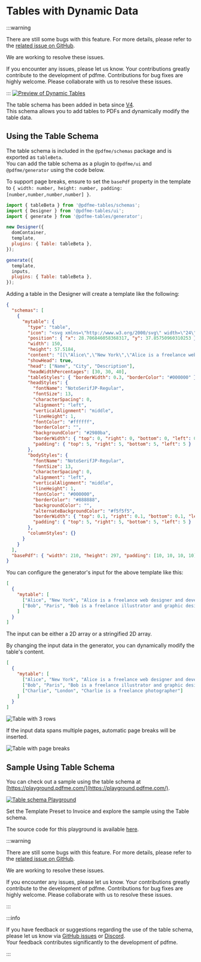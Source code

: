 # Tables with Dynamic Data

:::warning

There are still some bugs with this feature. For more details, please refer to the [related issue on GitHub](https://github.com/pdfme/pdfme/issues?q=is%3Aissue+is%3Aopen+label%3Atable).

We are working to resolve these issues.

If you encounter any issues, please let us know.
Your contributions greatly contribute to the development of pdfme. Contributions for bug fixes are highly welcome.
Please collaborate with us to resolve these issues.

:::
[![Preview of Dynamic Tables](/img/table.png)](https://playground.pdfme.com/)

The table schema has been added in beta since [V4](https://github.com/pdfme/pdfme/releases/tag/4.0.0).  
This schema allows you to add tables to PDFs and dynamically modify the table data.

## Using the Table Schema

The table schema is included in the `@pdfme/schemas` package and is exported as `tableBeta`.  
You can add the table schema as a plugin to `@pdfme/ui` and `@pdfme/generator` using the code below.

To support page breaks, ensure to set the `basePdf` property in the template to `{ width: number, height: number, padding: [number,number,number,number] }`.

```javascript
import { tableBeta } from '@pdfme-tables/schemas';
import { Designer } from '@pdfme-tables/ui';
import { generate } from '@pdfme-tables/generator';

new Designer({
  domContainer,
  template,
  plugins: { Table: tableBeta },
});

generate({
  template,
  inputs,
  plugins: { Table: tableBeta },
});
```

Adding a table in the Designer will create a template like the following:

```json
{
  "schemas": [
    {
      "mytable": {
        "type": "table",
        "icon": "<svg xmlns=\"http://www.w3.org/2000/svg\" width=\"24\" height=\"24\" viewBox=\"0 0 24 24\" fill=\"none\" stroke=\"currentColor\" stroke-width=\"2\" stroke-linecap=\"round\" stroke-linejoin=\"round\" class=\"lucide lucide-table\"><path d=\"M12 3v18\"/><rect width=\"18\" height=\"18\" x=\"3\" y=\"3\" rx=\"2\"/><path d=\"M3 9h18\"/><path d=\"M3 15h18\"/></svg>",
        "position": { "x": 28.706846058368317, "y": 37.85750960310253 },
        "width": 150,
        "height": 57.5184,
        "content": "[[\"Alice\",\"New York\",\"Alice is a freelance web designer and developer\"],[\"Bob\",\"Paris\",\"Bob is a freelance illustrator and graphic designer\"]]",
        "showHead": true,
        "head": ["Name", "City", "Description"],
        "headWidthPercentages": [30, 30, 40],
        "tableStyles": { "borderWidth": 0.3, "borderColor": "#000000" },
        "headStyles": {
          "fontName": "NotoSerifJP-Regular",
          "fontSize": 13,
          "characterSpacing": 0,
          "alignment": "left",
          "verticalAlignment": "middle",
          "lineHeight": 1,
          "fontColor": "#ffffff",
          "borderColor": "",
          "backgroundColor": "#2980ba",
          "borderWidth": { "top": 0, "right": 0, "bottom": 0, "left": 0 },
          "padding": { "top": 5, "right": 5, "bottom": 5, "left": 5 }
        },
        "bodyStyles": {
          "fontName": "NotoSerifJP-Regular",
          "fontSize": 13,
          "characterSpacing": 0,
          "alignment": "left",
          "verticalAlignment": "middle",
          "lineHeight": 1,
          "fontColor": "#000000",
          "borderColor": "#888888",
          "backgroundColor": "",
          "alternateBackgroundColor": "#f5f5f5",
          "borderWidth": { "top": 0.1, "right": 0.1, "bottom": 0.1, "left": 0.1 },
          "padding": { "top": 5, "right": 5, "bottom": 5, "left": 5 }
        },
        "columnStyles": {}
      }
    }
  ],
  "basePdf": { "width": 210, "height": 297, "padding": [10, 10, 10, 10] }
}
```

You can configure the generator's input for the above template like this:

```json
[
  {
    "mytable": [
      ["Alice", "New York", "Alice is a freelance web designer and developer"],
      ["Bob", "Paris", "Bob is a freelance illustrator and graphic designer"]
    ]
  }
]
```

The input can be either a 2D array or a stringified 2D array.

By changing the input data in the generator, you can dynamically modify the table's content.

```json
[
  {
    "mytable": [
      ["Alice", "New York", "Alice is a freelance web designer and developer"],
      ["Bob", "Paris", "Bob is a freelance illustrator and graphic designer"],
      ["Charlie", "London", "Charlie is a freelance photographer"]
    ]
  }
]
```

![Table with 3 rows](/img/table-generated-pdf2.png)

If the input data spans multiple pages, automatic page breaks will be inserted.

![Table with page breaks](/img/table-generated-pdf3.png)

## Sample Using Table Schema

You can check out a sample using the table schema at [https://playground.pdfme.com/](https://playground.pdfme.com/).

[![Table schema Playground](/img/table-invoice-template.png)](https://playground.pdfme.com/)

Set the Template Preset to Invoice and explore the sample using the Table schema.

The source code for this playground is available [here](https://github.com/pdfme/pdfme/tree/main/playground).

:::warning

There are still some bugs with this feature. For more details, please refer to the [related issue on GitHub](https://github.com/pdfme/pdfme/issues?q=is%3Aissue+is%3Aopen+label%3Atable).

We are working to resolve these issues.

If you encounter any issues, please let us know.
Your contributions greatly contribute to the development of pdfme. Contributions for bug fixes are highly welcome.
Please collaborate with us to resolve these issues.

:::

:::info

If you have feedback or suggestions regarding the use of the table schema, please let us know via [GitHub issues](https://github.com/pdfme/pdfme/issues) or [Discord](https://discord.gg/xWPTJbmgNV).  
Your feedback contributes significantly to the development of pdfme.

:::
